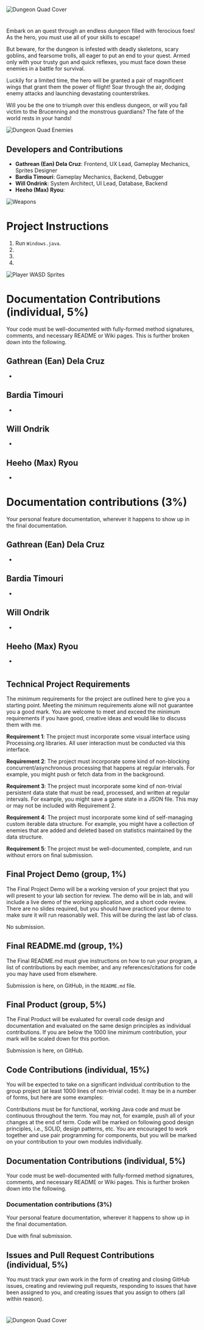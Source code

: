 ![Dungeon Quad Cover](https://cdn.discordapp.com/attachments/1049034798691254293/1088138904860885092/dungeonquad_gh.png)
#
Embark on an quest through an endless dungeon filled with ferocious foes! As the hero, you must use all of your skills to escape!

But beware, for the dungeon is infested with deadly skeletons, scary goblins, and fearsome trolls, all eager to put an end to your quest. Armed only with your trusty gun and quick reflexes, you must face down these enemies in a battle for survival.

Luckily for a limited time, the hero will be granted a pair of magnificent wings that grant them the power of flight! Soar through the air, dodging enemy attacks and launching devastating counterstrikes.

Will you be the one to triumph over this endless dungeon, or will you fall victim to the Brucenning and the monstrous guardians? The fate of the world rests in your hands!

![Dungeon Quad Enemies](https://cdn.discordapp.com/attachments/1049034798691254293/1088892861853995089/enemiesv2_gh.png)

## Developers and Contributions
- **Gathrean (Ean) Dela Cruz**: Frontend, UX Lead, Gameplay Mechanics, Sprites Designer
- **Bardia Timouri**: Gameplay Mechanics, Backend, Debugger
- **Will Ondrink**: System Architect, UI Lead, Database, Backend
- **Heeho (Max) Ryou**: 

![Weapons](https://cdn.discordapp.com/attachments/1049034798691254293/1088894365721690214/weapons_gh.png)


# Project Instructions
1. Run `Windows.java`.
2. 
3. 
4.

![Player WASD Sprites](https://cdn.discordapp.com/attachments/1049034798691254293/1088143147420360724/spritesv2_gh.png)

# Documentation Contributions (individual, 5%)

Your code must be well-documented with fully-formed method signatures, comments, and necessary README or Wiki pages. This is further broken down into the following.

## Gathrean (Ean) Dela Cruz
-

## Bardia Timouri
- 

## Will Ondrik
-

## Heeho (Max) Ryou
- 

# Documentation contributions (3%)
Your personal feature documentation, wherever it happens to show up in the final documentation.

## Gathrean (Ean) Dela Cruz
-

## Bardia Timouri
- 

## Will Ondrik
-

## Heeho (Max) Ryou
- 

#
#
#
#
#
#
#
#
#
#
## Technical Project Requirements

The minimum requirements for the project are outlined here to give you a starting point. Meeting the minimum requirements alone will not guarantee you a good mark. You are welcome to meet and exceed the minimum requirements if you have good, creative ideas and would like to discuss them with me.

**Requirement 1**: The project must incorporate some visual interface using Processing.org libraries. All user interaction must be conducted via this interface.

**Requirement 2**: The project must incorporate some kind of non-blocking concurrent/asynchronous processing that happens at regular intervals. For example, you might push or fetch data from in the background.

**Requirement 3**: The project must incorporate some kind of non-trivial persistent data state that must be read, processed, and written at regular intervals. For example, you might save a game state in a JSON file. This may or may not be included with Requirement 2.

**Requirement 4**: The project must incorporate some kind of self-managing custom iterable data structure. For example, you might have a collection of enemies that are added and deleted based on statistics maintained by the data structure.

**Requirement 5**: The project must be well-documented, complete, and run without errors on final submission.


## Final Project Demo (group, 1%)

The Final Project Demo will be a working version of your project that you will present to your lab section for review. The demo will be in lab, and will include a live demo of the working application, and a short code review. There are no slides required, but you should have practiced your demo to make sure it will run reasonably well. This will be during the last lab of class.

No submission.

## Final README.md (group, 1%)

The Final README.md must give instructions on how to run your program, a list of contributions by each member, and any references/citations for code you may have used from elsewhere. 

Submission is here, on GitHub, in the `README.md` file.

## Final Product (group, 5%)

The Final Product will be evaluated for overall code design and documentation and evaluated on the same design principles as individual contributions. If you are below the 1000 line minimum contribution, your mark will be scaled down for this portion.

Submission is here, on GitHub.

## Code Contributions (individual, 15%)

You will be expected to take on a significant individual contribution to the group project (at least 1000 lines of non-trivial code). It may be in a number of forms, but here are some examples:

Contributions must be for functional, working Java code and must be continuous throughout the term. You may not, for example, push all of your changes at the end of term. Code will be marked on following good design principles, i.e., SOLID, design patterns, etc. You are encouraged to work together and use pair programming for components, but you will be marked on your contribution to your own modules individually.

## Documentation Contributions (individual, 5%)

Your code must be well-documented with fully-formed method signatures, comments, and necessary README or Wiki pages. This is further broken down into the following.

### Documentation contributions (3%)
Your personal feature documentation, wherever it happens to show up in the final documentation.

Due with final submission.

## Issues and Pull Request Contributions (individual, 5%)
You must track your own work in the form of creating and closing GitHub issues, creating and reviewing pull requests, responding to issues that have been assigned to you, and creating issues that you assign to others (all within reason).

#
![Dungeon Quad Cover](https://cdn.discordapp.com/attachments/1049034798691254293/1088137433125765171/DungeonQuad.jpg)

